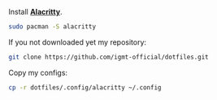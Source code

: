 Install **[Alacritty](https://github.com/alacritty/alacritty)**.

```bash
sudo pacman -S alacritty
```

If you not downloaded yet my repository:

```bash
git clone https://github.com/igmt-official/dotfiles.git
```

Copy my configs:

```bash
cp -r dotfiles/.config/alacritty ~/.config
```
